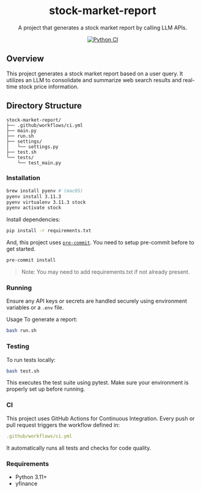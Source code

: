 <h1 align="center">stock-market-report</h1>

<p align="center">A project that generates a stock market report by calling LLM APIs.</p>
<p align="center"><a href="https://github.com/rimiyeyo/stock-market-report/actions/workflows/ci.yml/badge.svg" target="_blank"><img alt="Python CI" src="https://github.com/rimiyeyo/stock-market-report/actions/workflows/ci.yml/badge.svg"/></a></p>

## Overview

This project generates a stock market report based on a user query. It utilizes an LLM to consolidate and summarize web search results and real-time stock price information.

## Directory Structure

```plaintext
stock-market-report/
├── .github/workflows/ci.yml
├── main.py
├── run.sh
├── settings/
│   └── settings.py
├── test.sh
└── tests/
    └── test_main.py
```

### Installation

```bash
brew install pyenv # (macOS)
pyenv install 3.11.3
pyenv virtualenv 3.11.3 stock
pyenv activate stock
```
Install dependencies:

```bash
pip install -r requirements.txt
```
And, this project uses [`pre-commit`](https://pre-commit.com/).
You need to setup pre-commit before to get started.

```bash
pre-commit install
```

> Note: You may need to add requirements.txt if not already present.

### Running

Ensure any API keys or secrets are handled securely using environment variables or a `.env` file.

Usage
To generate a report:
```bash
bash run.sh
```


### Testing

To run tests locally:

```bash
bash test.sh
```

This executes the test suite using pytest. Make sure your environment is properly set up before running.

### CI
This project uses GitHub Actions for Continuous Integration. Every push or pull request triggers the workflow defined in:

```yaml
.github/workflows/ci.yml
```

It automatically runs all tests and checks for code quality.

### Requirements
- Python 3.11+
- yfinance
